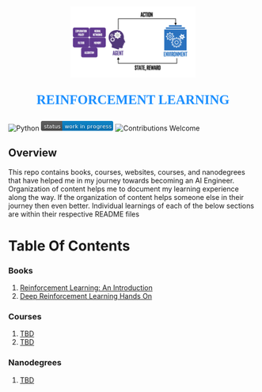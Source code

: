 <p align="center"><img width=50% src="images/reinforcement-learning.png"></p>

<p align="center" style="color:DodgerBlue; font-family:cambria; font-variant: normal; font-size:20pt; font-weight:bold; font-weight: 900">REINFORCEMENT LEARNING
</p>

![Python](https://camo.githubusercontent.com/de59e8e9b410aa0b9479b114040c06468ef33cfc/68747470733a2f2f696d672e736869656c64732e696f2f62616467652f707974686f6e2d76332e362b2d626c75652e737667) ![Status](images/status-work-in-progress.png) ![Contributions Welcome](https://camo.githubusercontent.com/72f84692f9f89555c176bb9e0eca9cf08d97fec9/68747470733a2f2f696d672e736869656c64732e696f2f62616467652f636f6e747269627574696f6e732d77656c636f6d652d6f72616e67652e737667)

## **Overview**
This repo contains books, courses, websites, courses, and nanodegrees that have helped me in my journey towards becoming an AI Engineer. Organization of content helps me to document my learning experience along the way. If the organization of content helps someone else in their journey then even better. Individual learnings of each of the below sections are within their respective README files 

# **Table Of Contents**

### **Books**
1. [Reinforcement Learning: An Introduction](https://www.amazon.com/Reinforcement-Learning-Introduction-Adaptive-Computation/dp/0262039249/ref=sr_1_2?dchild=1&keywords=reinforcement+learning&qid=1590717988&sr=8-2)
2. [Deep Reinforcement Learning Hands On](https://www.amazon.com/Deep-Reinforcement-Learning-Hands-Q-networks-ebook/dp/B076H9VQH6/ref=sr_1_6?dchild=1&keywords=reinforcement+learning&qid=1590744665&sr=8-6)

### **Courses**
1. [TBD]()
2. [TBD]()

### **Nanodegrees**
1. [TBD]()